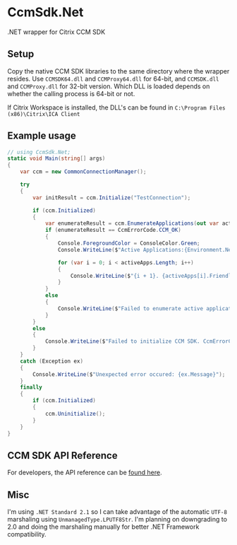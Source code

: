 # CcmSdk.Net
.NET wrapper for Citrix CCM SDK

## Setup
Copy the native CCM SDK libraries to the same directory where the wrapper resides. Use `CCMSDK64.dll` and `CCMProxy64.dll` for 64-bit, and `CCMSDK.dll` and `CCMProxy.dll`
for 32-bit version. Which DLL is loaded depends on whether the calling process is 64-bit or not.

If Citrix Workspace is installed, the DLL's can be found in `C:\Program Files (x86)\Citrix\ICA Client`

## Example usage
```csharp
// using CcmSdk.Net;
static void Main(string[] args)
{
    var ccm = new CommonConnectionManager();

    try
    {
        var initResult = ccm.Initialize("TestConnection");

        if (ccm.Initialized)
        {
            var enumerateResult = ccm.EnumerateApplications(out var activeApps);
            if (enumerateResult == CcmErrorCode.CCM_OK)
            {
                Console.ForegroundColor = ConsoleColor.Green;
                Console.WriteLine($"Active Applications:{Environment.NewLine}--------------------");

                for (var i = 0; i < activeApps.Length; i++)
                {
                    Console.WriteLine($"{i + 1}. {activeApps[i].FriendlyName}");
                }
            }
            else
            {
                Console.WriteLine($"Failed to enumerate active applications. CcmErrorCode: {enumerateResult}");
            }
        }
        else
        {
            Console.WriteLine($"Failed to initialize CCM SDK. CcmErrorCode: {initResult}");
        }
    }
    catch (Exception ex)
    {
        Console.WriteLine($"Unexpected error occured: {ex.Message}");
    }
    finally
    {
        if (ccm.Initialized)
        {
            ccm.Uninitialize();
        }
    }
}
```

## CCM SDK API Reference
For developers, the API reference can be [found here](https://developer-docs.citrix.com/projects/workspace-app-for-windows-ccm-sdk/en/latest/reference/).

## Misc
I'm using `.NET Standard 2.1` so I can take advantage of the automatic `UTF-8` marshaling using `UnmanagedType.LPUTF8Str`. I'm planning on downgrading to 2.0 and
doing the marshaling manually for better .NET Framework compatibility.
